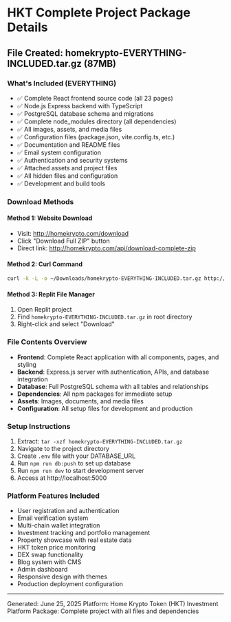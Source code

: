# HKT Complete Project Package Details

## File Created: homekrypto-EVERYTHING-INCLUDED.tar.gz (87MB)

### What's Included (EVERYTHING)
- ✅ Complete React frontend source code (all 23 pages)
- ✅ Node.js Express backend with TypeScript
- ✅ PostgreSQL database schema and migrations
- ✅ Complete node_modules directory (all dependencies)
- ✅ All images, assets, and media files
- ✅ Configuration files (package.json, vite.config.ts, etc.)
- ✅ Documentation and README files
- ✅ Email system configuration
- ✅ Authentication and security systems
- ✅ Attached assets and project files
- ✅ All hidden files and configuration
- ✅ Development and build tools

### Download Methods

#### Method 1: Website Download
- Visit: http://homekrypto.com/download
- Click "Download Full ZIP" button
- Direct link: http://homekrypto.com/api/download-complete-zip

#### Method 2: Curl Command
```bash
curl -k -L -o ~/Downloads/homekrypto-EVERYTHING-INCLUDED.tar.gz http://homekrypto.com/api/download-complete-zip
```

#### Method 3: Replit File Manager
1. Open Replit project
2. Find `homekrypto-EVERYTHING-INCLUDED.tar.gz` in root directory
3. Right-click and select "Download"

### File Contents Overview
- **Frontend**: Complete React application with all components, pages, and styling
- **Backend**: Express.js server with authentication, APIs, and database integration
- **Database**: Full PostgreSQL schema with all tables and relationships
- **Dependencies**: All npm packages for immediate setup
- **Assets**: Images, documents, and media files
- **Configuration**: All setup files for development and production

### Setup Instructions
1. Extract: `tar -xzf homekrypto-EVERYTHING-INCLUDED.tar.gz`
2. Navigate to the project directory
3. Create `.env` file with your DATABASE_URL
4. Run `npm run db:push` to set up database
5. Run `npm run dev` to start development server
6. Access at http://localhost:5000

### Platform Features Included
- User registration and authentication
- Email verification system
- Multi-chain wallet integration
- Investment tracking and portfolio management
- Property showcase with real estate data
- HKT token price monitoring
- DEX swap functionality
- Blog system with CMS
- Admin dashboard
- Responsive design with themes
- Production deployment configuration

---
Generated: June 25, 2025
Platform: Home Krypto Token (HKT) Investment Platform
Package: Complete project with all files and dependencies